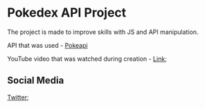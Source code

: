 # Pokedex API Project
The project is made to improve skills with JS and API manipulation.

API that was used - [Pokeapi](https://pokeapi.co/)

YouTube video that was watched during creation - [Link](https://www.youtube.com/watch?v=XL68br6JyYs&ab_channel=FlorinPop);

## Social Media
[Twitter](https://twitter.com/yuukasuoh);
